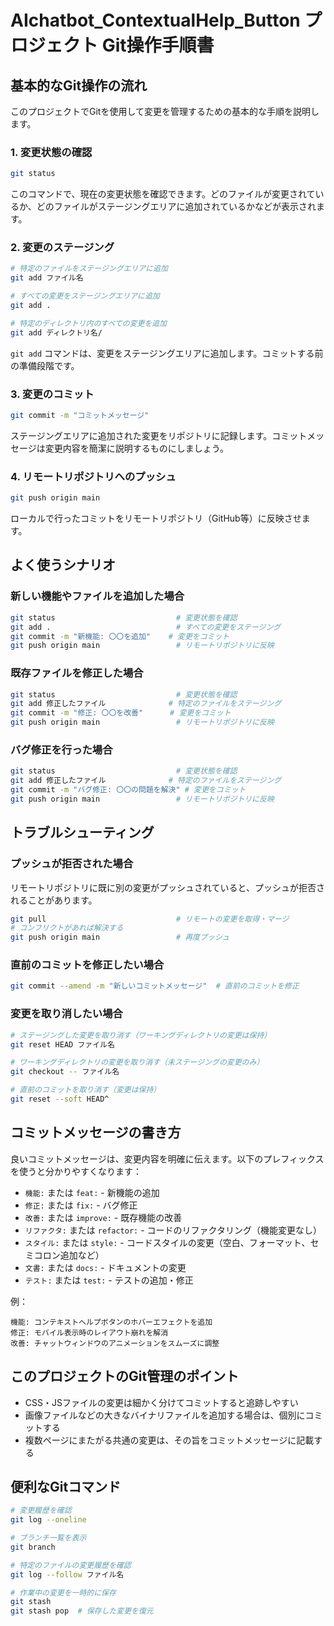 # AIchatbot_ContextualHelp_Button プロジェクト Git操作手順書

## 基本的なGit操作の流れ

このプロジェクトでGitを使用して変更を管理するための基本的な手順を説明します。

### 1. 変更状態の確認

```bash
git status
```

このコマンドで、現在の変更状態を確認できます。どのファイルが変更されているか、どのファイルがステージングエリアに追加されているかなどが表示されます。

### 2. 変更のステージング

```bash
# 特定のファイルをステージングエリアに追加
git add ファイル名

# すべての変更をステージングエリアに追加
git add .

# 特定のディレクトリ内のすべての変更を追加
git add ディレクトリ名/
```

`git add` コマンドは、変更をステージングエリアに追加します。コミットする前の準備段階です。

### 3. 変更のコミット

```bash
git commit -m "コミットメッセージ"
```

ステージングエリアに追加された変更をリポジトリに記録します。コミットメッセージは変更内容を簡潔に説明するものにしましょう。

### 4. リモートリポジトリへのプッシュ

```bash
git push origin main
```

ローカルで行ったコミットをリモートリポジトリ（GitHub等）に反映させます。

## よく使うシナリオ

### 新しい機能やファイルを追加した場合

```bash
git status                           # 変更状態を確認
git add .                            # すべての変更をステージング
git commit -m "新機能: 〇〇を追加"    # 変更をコミット
git push origin main                 # リモートリポジトリに反映
```

### 既存ファイルを修正した場合

```bash
git status                           # 変更状態を確認
git add 修正したファイル              # 特定のファイルをステージング
git commit -m "修正: 〇〇を改善"      # 変更をコミット
git push origin main                 # リモートリポジトリに反映
```

### バグ修正を行った場合

```bash
git status                           # 変更状態を確認
git add 修正したファイル              # 特定のファイルをステージング
git commit -m "バグ修正: 〇〇の問題を解決" # 変更をコミット
git push origin main                 # リモートリポジトリに反映
```

## トラブルシューティング

### プッシュが拒否された場合

リモートリポジトリに既に別の変更がプッシュされていると、プッシュが拒否されることがあります。

```bash
git pull                             # リモートの変更を取得・マージ
# コンフリクトがあれば解決する
git push origin main                 # 再度プッシュ
```

### 直前のコミットを修正したい場合

```bash
git commit --amend -m "新しいコミットメッセージ"  # 直前のコミットを修正
```

### 変更を取り消したい場合

```bash
# ステージングした変更を取り消す（ワーキングディレクトリの変更は保持）
git reset HEAD ファイル名

# ワーキングディレクトリの変更を取り消す（未ステージングの変更のみ）
git checkout -- ファイル名

# 直前のコミットを取り消す（変更は保持）
git reset --soft HEAD^
```

## コミットメッセージの書き方

良いコミットメッセージは、変更内容を明確に伝えます。以下のプレフィックスを使うと分かりやすくなります：

- `機能:` または `feat:` - 新機能の追加
- `修正:` または `fix:` - バグ修正
- `改善:` または `improve:` - 既存機能の改善
- `リファクタ:` または `refactor:` - コードのリファクタリング（機能変更なし）
- `スタイル:` または `style:` - コードスタイルの変更（空白、フォーマット、セミコロン追加など）
- `文書:` または `docs:` - ドキュメントの変更
- `テスト:` または `test:` - テストの追加・修正

例：
```
機能: コンテキストヘルプボタンのホバーエフェクトを追加
修正: モバイル表示時のレイアウト崩れを解消
改善: チャットウィンドウのアニメーションをスムーズに調整
```

## このプロジェクトのGit管理のポイント

- CSS・JSファイルの変更は細かく分けてコミットすると追跡しやすい
- 画像ファイルなどの大きなバイナリファイルを追加する場合は、個別にコミットする
- 複数ページにまたがる共通の変更は、その旨をコミットメッセージに記載する

## 便利なGitコマンド

```bash
# 変更履歴を確認
git log --oneline

# ブランチ一覧を表示
git branch

# 特定のファイルの変更履歴を確認
git log --follow ファイル名

# 作業中の変更を一時的に保存
git stash
git stash pop  # 保存した変更を復元
```
